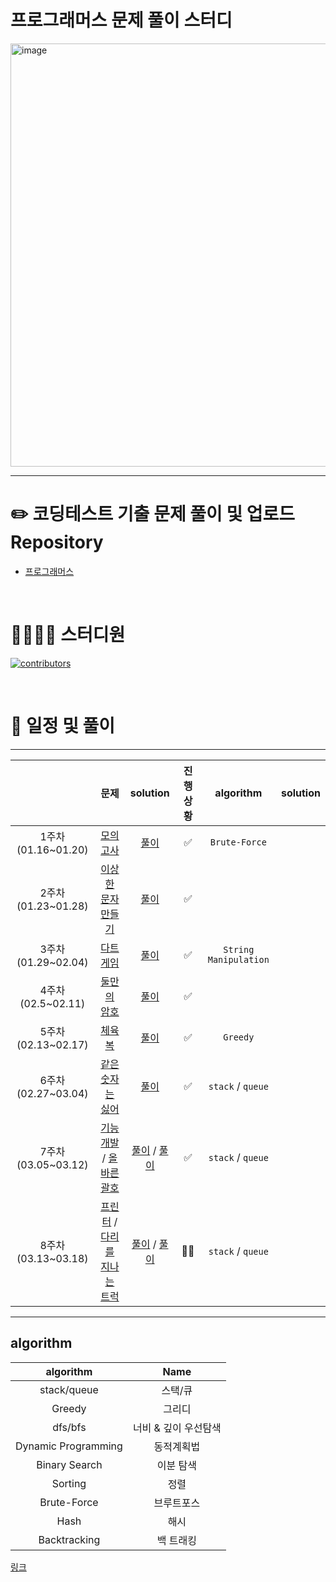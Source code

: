 # 프로그래머스 문제 풀이 스터디



<img width="677" alt="image" src="https://user-images.githubusercontent.com/76567238/215252545-9c67b9dd-9429-4cd4-8797-3e04968856e2.png">


---

# ✏️ **코딩테스트 기출 문제 풀이 및 업로드 Repository**

- [프로그래머스](https://school.programmers.co.kr/learn/challenges?order=acceptance_desc&page=1)

<br>

# 👨‍👩‍👧‍👦 스터디원

[![contributors](https://contrib.rocks/image?repo=Gamangjum-lihou/coding-test-study)](https://github.com/Gamangjum-lihou/coding-test-study/graphs/contributors)

<br>

# 📅 일정 및 풀이
---

| |문제 | solution | 진행 상황 | algorithm | solution |
|:-:|:-:|:-:|:-:|:-:|:-:|
|1주차(01.16~01.20)|[모의 고사](https://school.programmers.co.kr/learn/courses/30/lessons/42840)| [풀이](https://github.com/Gamangjum-lihou/coding-test-study/blob/main/level-1/%EB%AA%A8%EC%9D%98_%EA%B3%A0%EC%82%AC.js) | ✅ |`Brute-Force`|
|2주차(01.23~01.28)|[이상한 문자 만들기](https://school.programmers.co.kr/learn/courses/30/lessons/12930)|[풀이](https://github.com/Gamangjum-lihou/coding-test-study/blob/main/level-1/%EC%9D%B4%EC%83%81%ED%95%9C_%EB%AC%B8%EC%9E%90_%EB%A7%8C%EB%93%A4%EA%B8%B0.js)| ✅ |
|3주차(01.29~02.04)|[다트 게임](https://school.programmers.co.kr/learn/courses/30/lessons/17682)|[풀이](https://github.com/Gamangjum-lihou/coding-test-study/blob/main/level-1/%EB%8B%A4%ED%8A%B8_%EA%B2%8C%EC%9E%84.js)| ✅|`String Manipulation`|
|4주차(02.5~02.11) | [둘만의 암호](https://school.programmers.co.kr/learn/courses/30/lessons/155652) |[풀이](https://github.com/Gamangjum-lihou/coding-test-study/blob/main/level-1/%EB%91%98%EB%A7%8C%EC%9D%98_%EC%95%94%ED%98%B8.js)|✅|
|5주차(02.13~02.17) | [체육복](https://school.programmers.co.kr/learn/courses/30/lessons/42862?language=javascript) |[풀이](https://github.com/Gamangjum-lihou/coding-test-study/blob/main/level-1/%EC%B2%B4%EC%9C%A1%EB%B3%B5.js)|✅|`Greedy` |
|6주차(02.27~03.04) | [같은숫자는 싫어](https://school.programmers.co.kr/learn/courses/30/lessons/12906) |[풀이](https://github.com/Gamangjum-lihou/coding-test-study/blob/main/level-1/%EC%B2%B4%EC%9C%A1%EB%B3%B5.js)|✅|`stack` / `queue`|
|7주차(03.05~03.12) | [기능 개발](https://school.programmers.co.kr/learn/courses/30/lessons/42586) / [올바른 괄호](https://school.programmers.co.kr/learn/courses/30/lessons/12909)|[풀이](https://github.com/Gamangjum-lihou/coding-test-study/blob/main/level-2/%EA%B8%B0%EB%8A%A5%EA%B0%9C%EB%B0%9C.js) / [풀이](https://github.com/Gamangjum-lihou/coding-test-study/blob/main/level-2/%EC%98%AC%EB%B0%94%EB%A5%B8_%EA%B4%84%ED%98%B8.js)|✅|`stack` / `queue`|
|8주차(03.13~03.18) | [프린터](https://school.programmers.co.kr/learn/courses/30/lessons/42587) / [다리를 지나는 트럭](https://school.programmers.co.kr/learn/courses/30/lessons/42583)|[풀이](https://github.com/Gamangjum-lihou/coding-test-study) / [풀이](https://github.com/Gamangjum-lihou/coding-test-study)|🚴‍♂️|`stack` / `queue`|

---

## algorithm


|algorithm| Name|
|:-:|:-:|
|stack/queue| 스택/큐|
|Greedy| 그리디|
|dfs/bfs| 너비 & 깊이 우선탐색|
|Dynamic Programming|동적계획법|
|Binary Search| 이분 탐색|
|Sorting| 정렬|
|Brute-Force| 브루트포스|
|Hash| 해시|
|Backtracking| 백 트래킹|



[링크](https://velog.io/@pppp0722/%EC%BD%94%EB%94%A9%ED%85%8C%EC%8A%A4%ED%8A%B8-%EB%AC%B8%EC%A0%9C-%EC%9C%A0%ED%98%95-%EC%A0%95%EB%A6%AC)
